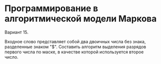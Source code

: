 # Программирование в алгоритмической модели Маркова
Вариант 15.

Входное слово представляет собой два двоичных числа без знака, разделенные знаком "$". Составить алгоритм выделения разрядов первого числа по маске, в качестве которой используется второе число.
